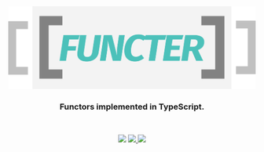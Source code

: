 <p align="center">
  <img src="https://raw.githubusercontent.com/futantan/functer/master/img/logo.png" alt="Functer" />
</p>

<h3 align="center">
  Functors implemented in TypeScript.
</h3>

<br>

<p align="center">
  <img src="https://github.com/futantan/functer/workflows/CI/badge.svg" />

  <a href="https://codeclimate.com/github/futantan/functer/maintainability">
    <img src="https://api.codeclimate.com/v1/badges/99c42cb6a6b963b31e87/maintainability" />
  </a>

  <a href="https://circleci.com/gh/futantan/functer">
    <img src="https://circleci.com/gh/futantan/functer.svg?style=svg" />
  </a>
</p>
